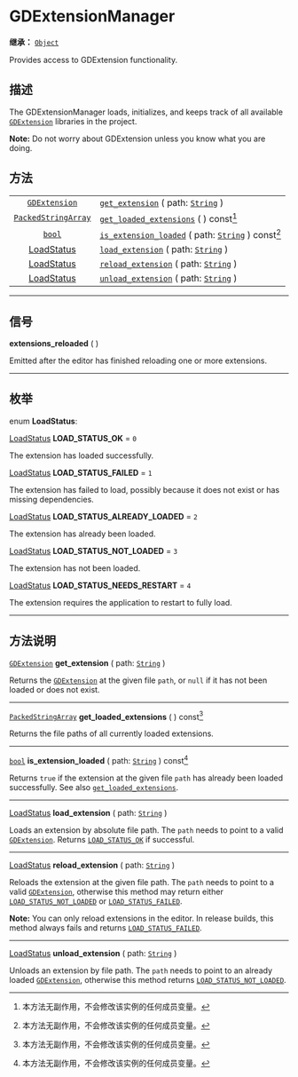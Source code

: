 <!-- ⚠ 请勿编辑本文件 ⚠ -->
<!-- 本文档使用脚本从 WeDot 引擎源码仓库生成。 -->
<!-- 生成脚本：https://github.com/WeDot-Engine/WeDot/tree/4.3/doc/tools/make_md.py； -->
<!-- 原文件：https://github.com/WeDot-Engine/WeDot/tree/4.3/doc/classes/GDExtensionManager.xml。 -->

<div id="_class_gdextensionmanager"></div>

# GDExtensionManager

**继承：** [`Object`](class_object.md)

Provides access to GDExtension functionality.

## 描述

The GDExtensionManager loads, initializes, and keeps track of all available [`GDExtension`](class_gdextension.md) libraries in the project.

 **Note:** Do not worry about GDExtension unless you know what you are doing.

## 方法

|||
|:-:|:--|
| [`GDExtension`](class_gdextension.md)             | [`get_extension`](class_gdextensionmanagermd#class_gdextensionmanager_method_get_extension) ( path: [`String`](class_string.md) )                           |
| [`PackedStringArray`](class_packedstringarray.md) | [`get_loaded_extensions`](class_gdextensionmanagermd#class_gdextensionmanager_method_get_loaded_extensions) ( ) const[^const]                               |
| [`bool`](class_bool.md)                           | [`is_extension_loaded`](class_gdextensionmanagermd#class_gdextensionmanager_method_is_extension_loaded) ( path: [`String`](class_string.md) ) const[^const] |
| [LoadStatus](#enum_gdextensionmanager_loadstatus) | [`load_extension`](class_gdextensionmanagermd#class_gdextensionmanager_method_load_extension) ( path: [`String`](class_string.md) )                         |
| [LoadStatus](#enum_gdextensionmanager_loadstatus) | [`reload_extension`](class_gdextensionmanagermd#class_gdextensionmanager_method_reload_extension) ( path: [`String`](class_string.md) )                     |
| [LoadStatus](#enum_gdextensionmanager_loadstatus) | [`unload_extension`](class_gdextensionmanagermd#class_gdextensionmanager_method_unload_extension) ( path: [`String`](class_string.md) )                     |

<!-- rst-class:: classref-section-separator -->

---

## 信号

<div id="_class_class_gdextensionmanager_signal_extensions_reloaded"></div>

**extensions_reloaded** ( ) <div id="class_gdextensionmanager_signal_extensions_reloaded"></div>

Emitted after the editor has finished reloading one or more extensions.

<!-- rst-class:: classref-section-separator -->

---

## 枚举

<div id="_class_enum_gdextensionmanager_loadstatus"></div>

enum **LoadStatus**: <div id="enum_gdextensionmanager_loadstatus"></div>

<div id="_class_gdextensionmanager_constant_load_status_ok"></div>

[LoadStatus](#enum_gdextensionmanager_loadstatus) **LOAD_STATUS_OK** = ``0``

The extension has loaded successfully.

<div id="_class_gdextensionmanager_constant_load_status_failed"></div>

[LoadStatus](#enum_gdextensionmanager_loadstatus) **LOAD_STATUS_FAILED** = ``1``

The extension has failed to load, possibly because it does not exist or has missing dependencies.

<div id="_class_gdextensionmanager_constant_load_status_already_loaded"></div>

[LoadStatus](#enum_gdextensionmanager_loadstatus) **LOAD_STATUS_ALREADY_LOADED** = ``2``

The extension has already been loaded.

<div id="_class_gdextensionmanager_constant_load_status_not_loaded"></div>

[LoadStatus](#enum_gdextensionmanager_loadstatus) **LOAD_STATUS_NOT_LOADED** = ``3``

The extension has not been loaded.

<div id="_class_gdextensionmanager_constant_load_status_needs_restart"></div>

[LoadStatus](#enum_gdextensionmanager_loadstatus) **LOAD_STATUS_NEEDS_RESTART** = ``4``

The extension requires the application to restart to fully load.

<!-- rst-class:: classref-section-separator -->

---

## 方法说明

<div id="_class_gdextensionmanager_method_get_extension"></div>

[`GDExtension`](class_gdextension.md) **get_extension** ( path: [`String`](class_string.md) )<div id="class_gdextensionmanager_method_get_extension"></div>

Returns the [`GDExtension`](class_gdextension.md) at the given file `path`, or `null` if it has not been loaded or does not exist.

<!-- rst-class:: classref-item-separator -->

---

<div id="_class_gdextensionmanager_method_get_loaded_extensions"></div>

[`PackedStringArray`](class_packedstringarray.md) **get_loaded_extensions** ( ) const[^const]<div id="class_gdextensionmanager_method_get_loaded_extensions"></div>

Returns the file paths of all currently loaded extensions.

<!-- rst-class:: classref-item-separator -->

---

<div id="_class_gdextensionmanager_method_is_extension_loaded"></div>

[`bool`](class_bool.md) **is_extension_loaded** ( path: [`String`](class_string.md) ) const[^const]<div id="class_gdextensionmanager_method_is_extension_loaded"></div>

Returns `true` if the extension at the given file `path` has already been loaded successfully. See also [`get_loaded_extensions`](#class_gdextensionmanager_method_get_loaded_extensions).

<!-- rst-class:: classref-item-separator -->

---

<div id="_class_gdextensionmanager_method_load_extension"></div>

[LoadStatus](#enum_gdextensionmanager_loadstatus) **load_extension** ( path: [`String`](class_string.md) )<div id="class_gdextensionmanager_method_load_extension"></div>

Loads an extension by absolute file path. The `path` needs to point to a valid [`GDExtension`](class_gdextension.md). Returns [`LOAD_STATUS_OK`](#class_gdextensionmanager_constant_load_status_ok) if successful.

<!-- rst-class:: classref-item-separator -->

---

<div id="_class_gdextensionmanager_method_reload_extension"></div>

[LoadStatus](#enum_gdextensionmanager_loadstatus) **reload_extension** ( path: [`String`](class_string.md) )<div id="class_gdextensionmanager_method_reload_extension"></div>

Reloads the extension at the given file path. The `path` needs to point to a valid [`GDExtension`](class_gdextension.md), otherwise this method may return either [`LOAD_STATUS_NOT_LOADED`](#class_gdextensionmanager_constant_load_status_not_loaded) or [`LOAD_STATUS_FAILED`](#class_gdextensionmanager_constant_load_status_failed).

 **Note:** You can only reload extensions in the editor. In release builds, this method always fails and returns [`LOAD_STATUS_FAILED`](#class_gdextensionmanager_constant_load_status_failed).

<!-- rst-class:: classref-item-separator -->

---

<div id="_class_gdextensionmanager_method_unload_extension"></div>

[LoadStatus](#enum_gdextensionmanager_loadstatus) **unload_extension** ( path: [`String`](class_string.md) )<div id="class_gdextensionmanager_method_unload_extension"></div>

Unloads an extension by file path. The `path` needs to point to an already loaded [`GDExtension`](class_gdextension.md), otherwise this method returns [`LOAD_STATUS_NOT_LOADED`](#class_gdextensionmanager_constant_load_status_not_loaded).

[^virtual]: 本方法通常需要用户覆盖才能生效。
[^const]: 本方法无副作用，不会修改该实例的任何成员变量。
[^vararg]: 本方法除了能接受在此处描述的参数外，还能够继续接受任意数量的参数。
[^constructor]: 本方法用于构造某个类型。
[^static]: 调用本方法无需实例，可直接使用类名进行调用。
[^operator]: 本方法描述的是使用本类型作为左操作数的有效运算符。
[^bitfield]: 这个值是由下列位标志构成位掩码的整数。
[^void]: 无返回值。
